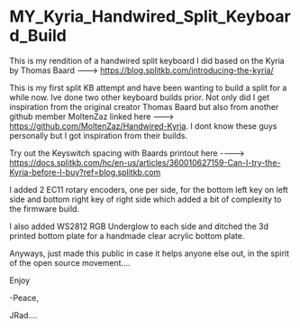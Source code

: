 # MY_Kyria_Handwired_Split_Keyboard_Build
This is my rendition of a handwired split keyboard I did based on the Kyria by Thomas Baard ---> https://blog.splitkb.com/introducing-the-kyria/

This is my first split KB attempt and have been wanting to build a split for a while now. Ive done two other keyboard builds prior. Not only did I get inspiration from the original creator Thomas Baard but also from another github member MoltenZaz linked here ---> https://github.com/MoltenZaz/Handwired-Kyria. I dont know these guys personally but I got inspiration from their builds.

Try out the Keyswitch spacing with Baards printout here ----> https://docs.splitkb.com/hc/en-us/articles/360010627159-Can-I-try-the-Kyria-before-I-buy?ref=blog.splitkb.com

I added 2 EC11 rotary encoders, one per side, for the bottom left key on left side and bottom right key of right side which added a bit of complexity to the firmware build.

I also added WS2812 RGB Underglow to each side and ditched the 3d printed bottom plate for a handmade clear acrylic bottom plate.

Anyways, just made this public in case it helps anyone else out, in the spirit of the open source movement....

Enjoy

-Peace, 

JRad....

